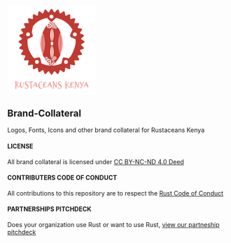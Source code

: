 <img src="https://raw.githubusercontent.com/RustaceansKenya/Brand-Collateral/master/Logos/RustaceansKenya-Logo.svg" width="40%" height = "auto" />

## Brand-Collateral
Logos, Fonts, Icons and other brand collateral for Rustaceans Kenya

#### LICENSE 
All brand collateral is licensed under  [CC BY-NC-ND 4.0 Deed](https://creativecommons.org/licenses/by-nc-nd/4.0/)

#### CONTRIBUTERS CODE OF CONDUCT
All contributions to this repository are to respect the [Rust Code of Conduct](https://www.rust-lang.org/policies/code-of-conduct)

#### PARTNERSHIPS PITCHDECK
Does your organization use Rust or want to use Rust, [view our partneship pitchdeck](/RustaceansKenya-Partnerships-deck.pdf)
